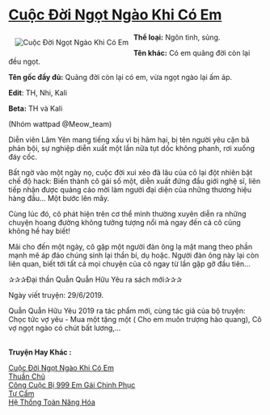 <a href="https://utruyen.com/truyen/cuoc-doi-ngot-ngao-khi-co-em/19199/" title="Cuộc Đời Ngọt Ngào Khi Có Em"><h1>Cuộc Đời Ngọt Ngào Khi Có Em</h1></a><div style="display:table"><img align="right" style="float: left; padding: 10px;" src="https://utruyen.com/images/story/200x260/cuoc-doi-ngot-ngao-khi-co-em.jpg" alt="Cuộc Đời Ngọt Ngào Khi Có Em"><b>Thể loại:</b> Ngôn tình, sủng.<p></p><b>Tên khác:</b> Có em quãng đời còn lại đều ngọt.<p></p><b>Tên gốc đầy đủ:</b> Quãng đời còn lại có em, vừa ngọt ngào lại ấm áp.<p></p><b>Edit</b>: TH, Nhi, Kali <p></p><b>Beta:</b> TH và Kali<p></p>(Nhóm wattpad @Meow_team)<p></p>Diễn viên Lâm Yên mang tiếng xấu vì bị hãm hại, bị tên người yêu cặn bã phản bội, sự nghiệp diễn xuất một lần nữa tụt dốc không phanh, rơi xuống đáy cốc.<p></p>Bất ngờ vào một ngày nọ, cuộc đời xui xẻo đã lâu của cô lại đột nhiên bật chế độ hack: Biến thành cô gái số một, diễn xuất đứng đầu giới nghệ sĩ, liên tiếp nhận được quảng cáo mời làm người đại diện của những thương hiệu hàng đầu... Một bước lên mây.<p></p>Cùng lúc đó, cô phát hiện trên cơ thể mình thường xuyên diễn ra những chuyện hoang đường không tưởng tượng nổi mà ngay đến cả cô cũng không hề hay biết! <p></p>Mãi cho đến một ngày, cô gặp một người đàn ông lạ mặt mang theo phần mạnh mẽ áp đảo chúng sinh lại thần bí, dụ hoặc. Người đàn ông này lại còn liên quan, biết tới tất cả mọi chuyện của cô ngay từ lần gặp gỡ đầu tiên...<p></p>✰✰✰Đại thần Quẫn Quẫn Hữu Yêu ra sách mới✰✰✰<p></p>Ngày viết truyện: 29/6/2019.<p></p>Quẫn Quẫn Hữu Yêu 2019 ra tác phẩm mới, cùng tác giả của bộ truyện: Chọc tức vợ yêu - Mua một tặng một ( Cho em muôn trượng hào quang), Cô vợ ngọt ngào có chút bất lương,...</div><p><br><b>Truyện Hay Khác :</b></p><a href="https://utruyen.com/truyen/cuoc-doi-ngot-ngao-khi-co-em/19199/" alt="Cuộc Đời Ngọt Ngào Khi Có Em">Cuộc Đời Ngọt Ngào Khi Có Em</a><br/><a href="https://utruyen.com/truyen/thuan-chu/18925/" alt="Thuần Chủ">Thuần Chủ</a><br/><a href="https://github.com/quanluxury/ngontinh_top100/tree/master/17557" alt="Công Cuộc Bị 999 Em Gái Chinh Phục">Công Cuộc Bị 999 Em Gái Chinh Phục</a><br/><a href="https://github.com/quanluxury/ngontinh_top100/tree/master/15662" alt="Tự Cẩm">Tự Cẩm</a><br/><a href="https://www.google.com.gt/url?q=https%3A%2F%2Futruyen.com%2Ftruyen%2Fhe-thong-toan-nang-hoa%2F19223%2F" alt="Hệ Thống Toàn Năng Hóa">Hệ Thống Toàn Năng Hóa</a><br/>